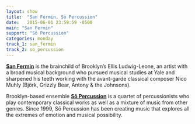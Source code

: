 ```yaml
---
layout: show
title:  "San Fermin, Sō Percussion"
date:   2015-06-01 23:59:59 -0500
main: "San Fermin"
support: "Sō Percussion"
categories: monday
track_1: san_fermin
track_2: so_percussion
---
```


**[San Fermin](http://sanferminband.com "San Fermin")** is the brainchild of Brooklyn’s Ellis Ludwig-Leone, an artist with a broad musical background who pursued musical studies at Yale and sharpened his teeth working with the avant-garde classical composer Nico Muhly (Björk, Grizzly Bear, Antony & the Johnsons).

Brooklyn-based ensemble **[Sō Percussion](http://sopercussion.com "Sō Percussion")** is a quartet of percussionists who play contemporary classical works as well as a mixture of music from other genres. Since 1999, Sō Percussion has been creating music that explores all the extremes of emotion and musical possibility.
